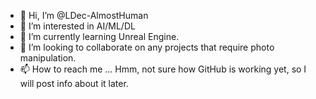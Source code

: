 - 👋 Hi, I’m @LDec-AlmostHuman
- 👀 I’m interested in AI/ML/DL
- 🌱 I’m currently learning Unreal Engine.
- 💞️ I’m looking to collaborate on any projects that require photo manipulation.
- 📫 How to reach me ... Hmm, not sure how GitHub is working yet, so I will post info about it later.

<!---
LDec-AlmostHuman/LDec-AlmostHuman is a ✨ special ✨ repository because its `README.md` (this file) appears on your GitHub profile.
You can click the Preview link to take a look at your changes.
--->
